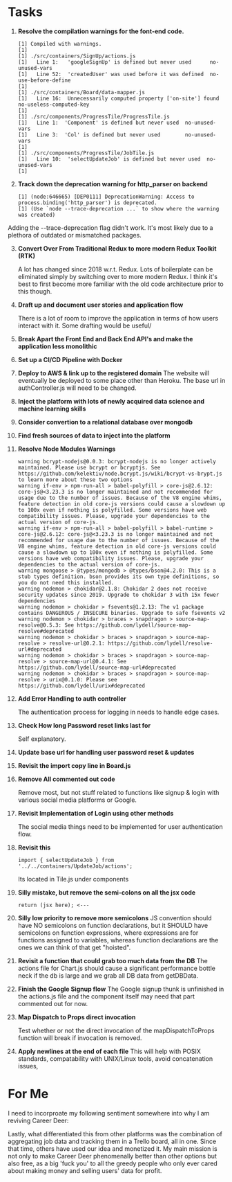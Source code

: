 # Tasks

1. **Resolve the compilation warnings for the font-end code.**

    ```
    [1] Compiled with warnings.
    [1] 
    [1] ./src/containers/SignUp/actions.js
    [1]   Line 1:   'googleSignUp' is defined but never used      no-unused-vars
    [1]   Line 52:  'createdUser' was used before it was defined  no-use-before-define
    [1] 
    [1] ./src/containers/Board/data-mapper.js
    [1]   Line 16:  Unnecessarily computed property ['on-site'] found  no-useless-computed-key
    [1] 
    [1] ./src/components/ProgressTile/ProgressTile.js
    [1]   Line 1:  'Component' is defined but never used  no-unused-vars
    [1]   Line 3:  'Col' is defined but never used        no-unused-vars
    [1] 
    [1] ./src/components/ProgressTile/JobTile.js
    [1]   Line 10:  'selectUpdateJob' is defined but never used  no-unused-vars
    [1] 
    ```

2. **Track down the deprecation warning for http_parser on backend**

    ```
    [1] (node:646665) [DEP0111] DeprecationWarning: Access to process.binding('http_parser') is deprecated.
    [1] (Use `node --trace-deprecation ...` to show where the warning was created)
    ```

Adding the --trace-deprecation flag didn't work. It's most likely due to a plethora of outdated or mismatched packages.

3. **Convert Over From Traditional Redux to more modern Redux Toolkit (RTK)**

    A lot has changed since 2018 w.r.t. Redux. Lots of boilerplate can be eliminated simply by switching over to more modern Redux. I think
    it's best to first become more familiar with the old code architecture prior to this though.

4. **Draft up and document user stories and application flow**

    There is a lot of room to improve the application in terms of how users interact with it. Some drafting would be useful/

5. **Break Apart the Front End and Back End API's and make the application less monolithic**

6. **Set up a CI/CD Pipeline with Docker**

7. **Deploy to AWS & link up to the registered domain**
    The website will eventually be deployed to some place other than Heroku. The base url in authController.js will need to be changed.

8. **Inject the platform with lots of newly acquired data science and machine learning skills**

9. **Consider convertion to a relational database over mongodb**

10. **Find fresh sources of data to inject into the platform**

11. **Resolve Node Modules Warnings**
    ```
    warning bcrypt-nodejs@0.0.3: bcrypt-nodejs is no longer actively maintained. Please use bcrypt or bcryptjs. See https://github.com/kelektiv/node.bcrypt.js/wiki/bcrypt-vs-brypt.js to learn more about these two options
    warning if-env > npm-run-all > babel-polyfill > core-js@2.6.12: core-js@<3.23.3 is no longer maintained and not recommended for usage due to the number of issues. Because of the V8 engine whims, feature detection in old core-js versions could cause a slowdown up to 100x even if nothing is polyfilled. Some versions have web compatibility issues. Please, upgrade your dependencies to the actual version of core-js.
    warning if-env > npm-run-all > babel-polyfill > babel-runtime > core-js@2.6.12: core-js@<3.23.3 is no longer maintained and not recommended for usage due to the number of issues. Because of the V8 engine whims, feature detection in old core-js versions could cause a slowdown up to 100x even if nothing is polyfilled. Some versions have web compatibility issues. Please, upgrade your dependencies to the actual version of core-js.
    warning mongoose > @types/mongodb > @types/bson@4.2.0: This is a stub types definition. bson provides its own type definitions, so you do not need this installed.
    warning nodemon > chokidar@2.1.8: Chokidar 2 does not receive security updates since 2019. Upgrade to chokidar 3 with 15x fewer dependencies
    warning nodemon > chokidar > fsevents@1.2.13: The v1 package contains DANGEROUS / INSECURE binaries. Upgrade to safe fsevents v2
    warning nodemon > chokidar > braces > snapdragon > source-map-resolve@0.5.3: See https://github.com/lydell/source-map-resolve#deprecated
    warning nodemon > chokidar > braces > snapdragon > source-map-resolve > resolve-url@0.2.1: https://github.com/lydell/resolve-url#deprecated
    warning nodemon > chokidar > braces > snapdragon > source-map-resolve > source-map-url@0.4.1: See https://github.com/lydell/source-map-url#deprecated
    warning nodemon > chokidar > braces > snapdragon > source-map-resolve > urix@0.1.0: Please see https://github.com/lydell/urix#deprecated
    ```

12. **Add Error Handling to auth controller**

    The authentication process for logging in needs to handle edge cases.

13. **Check How long Password reset links last for**

    Self explanatory.

14. **Update base url for handling user password reset & updates**

15. **Revisit the import copy line in Board.js**

16. **Remove All commented out code**

    Remove most, but not stuff related to functions like signup & login with various social media platforms or Google.

17. **Revisit Implementation of Login using other methods**

    The social media things need to be implemented for user authentication flow.

18. **Revisit this**

    ```
    import { selectUpdateJob } from '../../containers/UpdateJob/actions';
    ```
    Its located in Tile.js under components

19. **Silly mistake, but remove the semi-colons on all the jsx code**

    ```
    return (jsx here); <---
    ```

20. **Silly low priority to remove more semicolons**
    JS convention should have NO semicolons on function declarations, but it SHOULD have semicolons on function expressions, where expressions are for functions assigned to variables, whereas function declarations are the ones we can think of that get "hoisted".

21. **Revisit a function that could grab too much data from the DB**
    The actions file for Chart.js should  cause a significant performance bottle neck if the db is large and we grab all DB data from getDBData.

22. **Finish the Google Signup flow**
    The Google signup thunk is unfinished in the actions.js file and the component itself may need that part commented out for now.

23. **Map Dispatch to Props direct invocation**

    Test whether or not the direct invocation of the mapDispatchToProps function will break if invocation is removed.

24. **Apply newlines at the end of each file**
    This will help with POSIX standards, compatability with UNIX/Linux tools, avoid concatenation issues, 

# For Me

I need to incorproate my following sentiment somewhere into why I am reviving Career Deer:

Lastly, what differentiated this from other platforms was the combination of aggregating job data and tracking them in a Trello board, all in one. Since that time, others have used our idea and monetized it. My main mission is not only to make Career Deer phenomenally better than other options but also free, as a big 'fuck you' to all the greedy people who only ever cared about making money and selling users' data for profit.
